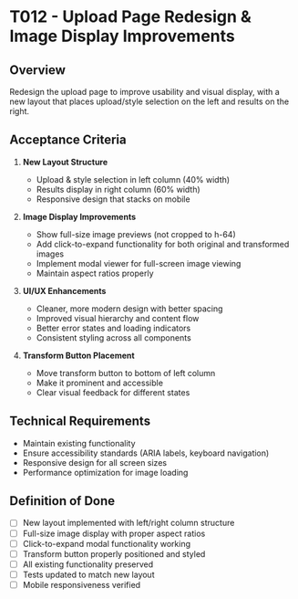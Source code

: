 # T012 - Upload Page Redesign & Image Display Improvements

## Overview
Redesign the upload page to improve usability and visual display, with a new layout that places upload/style selection on the left and results on the right.

## Acceptance Criteria
1. **New Layout Structure**
   - Upload & style selection in left column (40% width)
   - Results display in right column (60% width) 
   - Responsive design that stacks on mobile

2. **Image Display Improvements**
   - Show full-size image previews (not cropped to h-64)
   - Add click-to-expand functionality for both original and transformed images
   - Implement modal viewer for full-screen image viewing
   - Maintain aspect ratios properly

3. **UI/UX Enhancements**
   - Cleaner, more modern design with better spacing
   - Improved visual hierarchy and content flow
   - Better error states and loading indicators
   - Consistent styling across all components

4. **Transform Button Placement**
   - Move transform button to bottom of left column
   - Make it prominent and accessible
   - Clear visual feedback for different states

## Technical Requirements
- Maintain existing functionality
- Ensure accessibility standards (ARIA labels, keyboard navigation)
- Responsive design for all screen sizes
- Performance optimization for image loading

## Definition of Done
- [ ] New layout implemented with left/right column structure
- [ ] Full-size image display with proper aspect ratios
- [ ] Click-to-expand modal functionality working
- [ ] Transform button properly positioned and styled
- [ ] All existing functionality preserved
- [ ] Tests updated to match new layout
- [ ] Mobile responsiveness verified 